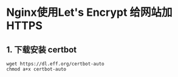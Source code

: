 # Nginx使用Let's Encrypt 给网站加 HTTPS

## 1. 下载安装 certbot

```
wget https://dl.eff.org/certbot-auto
chmod a+x certbot-auto
```